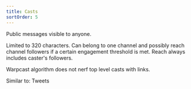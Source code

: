 ```yaml
---
title: Casts
sortOrder: 5
---
```


Public messages visible to anyone.

Limited to 320 characters. Can belong to one channel and possibly reach channel followers if a certain engagement threshold is met. Reach always includes caster's followers.

Warpcast algorithm does not nerf top level casts with links. 

Similar to: Tweets